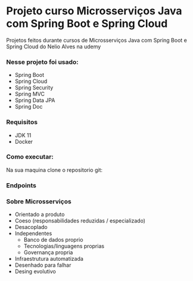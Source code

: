 # Projeto curso Microsserviços Java com Spring Boot e Spring Cloud

Projetos feitos durante cursos de Microsserviços Java com Spring Boot e Spring Cloud do Nelio Alves na udemy

### Nesse projeto foi usado:

- Spring Boot
- Spring Cloud
- Spring Security
- Spring MVC
- Spring Data JPA
- Spring Doc



### Requisitos
- JDK 11
- Docker

### Como executar:

Na sua maquina clone o repositorio git:



### Endpoints

### Sobre Microsserviços
- Orientado a produto
- Coeso (responsabilidades reduzidas / especializado)
- Desacoplado
- Independentes
    - Banco de dados proprio
    - Tecnologias/linguagens proprias
    - Governança propria
- Infraestrutura automatizada
- Desenhado para falhar
- Desing evolutivo
